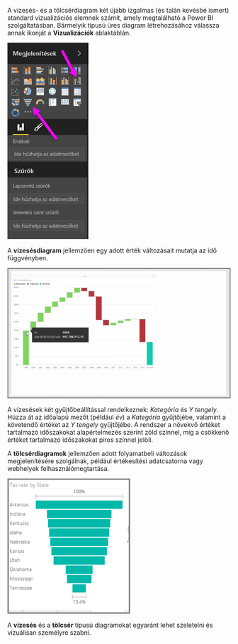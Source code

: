 A vízesés- és a tölcsérdiagram két újabb izgalmas (és talán kevésbé ismert) standard vizualizációs elemnek számít, amely megtalálható a Power BI szolgáltatásban. Bármelyik típusú üres diagram létrehozásához válassza annak ikonját a **Vizualizációk** ablaktáblán.

![](media/3-8-create-waterfall-funnel-charts/3-8_1.png)

A **vízesésdiagram** jellemzően egy adott érték változásait mutatja az idő függvényben.

![](media/3-8-create-waterfall-funnel-charts/3-8_2.png)

A vízesések két gyűjtőbeállítással rendelkeznek: *Kategória* és *Y tengely*. Húzza át az időalapú mezőt (például *év*) a *Kategória* gyűjtőjébe, valamint a követendő értéket az *Y tengely* gyűjtőjébe. A rendszer a növekvő értéket tartalmazó időszakokat alapértelmezés szerint zöld színnel, míg a csökkenő értéket tartalmazó időszakokat piros színnel jelöli.

A **tölcsérdiagramok** jellemzően adott folyamatbeli változások megjelenítésére szolgálnak, például értékesítési adatcsatorna vagy webhelyek felhasználómegtartása.

![](media/3-8-create-waterfall-funnel-charts/3-8_3.png)

A **vízesés** és a **tölcsér** típusú diagramokat egyaránt lehet szeletelni és vizuálisan személyre szabni.

